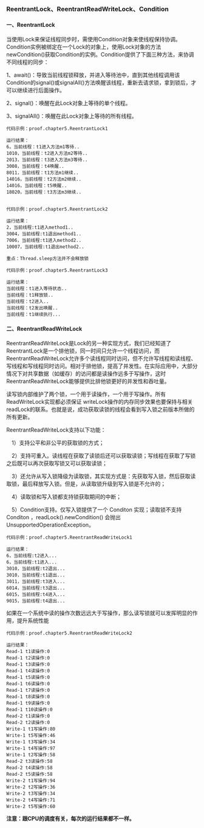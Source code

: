 ### ReentrantLock、ReentrantReadWriteLock、Condition


#### 一、ReentrantLock

当使用Lock来保证线程同步时，需使用Condition对象来使线程保持协调。Condition实例被绑定在一个Lock的对象上，使用Lock对象的方法newCondition()获取Condition的实例。Condition提供了下面三种方法，来协调不同线程的同步：

1、await()：导致当前线程锁释放，并进入等待池中，直到其他线程调用该Condition的signal()或signalAll()方法唤醒该线程，重新去请求锁，拿到锁后，才可以继续进行后面操作。

2、signal()：唤醒在此Lock对象上等待的单个线程。

3、signalAll()：唤醒在此Lock对象上等待的所有线程。


```
代码示例：proof.chapter5.ReentrantLock1

运行结果：
6，当前线程：t1进入方法m1等待..
1010，当前线程：t2进入方法m2等待..
2013，当前线程：t3进入方法m3等待..
3008，当前线程：t4唤醒..
8011，当前线程：t1方法m1继续..
14016，当前线程：t2方法m2继续..
14016，当前线程：t5唤醒..
18020，当前线程：t3方法m3继续..
```


```

代码示例：proof.chapter5.ReentrantLock2

运行结果：
2，当前线程:t1进入method1..
3004，当前线程:t1退出method1..
7006，当前线程:t1进入method2..
10007，当前线程:t1退出method2..

重点：Thread.sleep方法并不会释放锁
```


```
代码示例：proof.chapter5.ReentrantLock3

运行结果：
当前线程：t1进入等待状态..
当前线程：t1释放锁..
当前线程：t2进入..
当前线程：t2发出唤醒..
当前线程：t1继续执行...
```

#### 二、ReentrantReadWriteLock

ReentrantReadWriteLock是Lock的另一种实现方式，我们已经知道了ReentrantLock是一个排他锁，同一时间只允许一个线程访问，而ReentrantReadWriteLock允许多个读线程同时访问，但不允许写线程和读线程、写线程和写线程同时访问。相对于排他锁，提高了并发性。在实际应用中，大部分情况下对共享数据（如缓存）的访问都是读操作远多于写操作，这时ReentrantReadWriteLock能够提供比排他锁更好的并发性和吞吐量。

读写锁内部维护了两个锁，一个用于读操作，一个用于写操作。所有 ReadWriteLock实现都必须保证 writeLock操作的内存同步效果也要保持与相关 readLock的联系。也就是说，成功获取读锁的线程会看到写入锁之前版本所做的所有更新。

ReentrantReadWriteLock支持以下功能：

　1）支持公平和非公平的获取锁的方式；

　2）支持可重入。读线程在获取了读锁后还可以获取读锁；写线程在获取了写锁之后既可以再次获取写锁又可以获取读锁；

　3）还允许从写入锁降级为读取锁，其实现方式是：先获取写入锁，然后获取读取锁，最后释放写入锁。但是，从读取锁升级到写入锁是不允许的；

　4）读取锁和写入锁都支持锁获取期间的中断；

　5）Condition支持。仅写入锁提供了一个 Conditon 实现；读取锁不支持 Conditon ，readLock().newCondition() 会抛出 UnsupportedOperationException。 



```
代码示例：proof.chapter5.ReentrantReadWriteLock1

运行结果：
6，当前线程:t2进入...
6，当前线程:t1进入...
3010，当前线程:t2退出...
3010，当前线程:t1退出...
3011，当前线程:t3进入...
6014，当前线程:t3退出...
6015，当前线程:t4进入...
9015，当前线程:t4退出...
```

如果在一个系统中读的操作次数远远大于写操作，那么读写锁就可以发挥明显的作用，提升系统性能


```
代码示例：proof.chapter5.ReentrantReadWriteLock2

运行结果：
Read-1 t1读操作:0
Read-1 t2读操作:0
Read-1 t3读操作:0
Read-1 t4读操作:0
Read-1 t5读操作:0
Read-1 t6读操作:0
Read-1 t7读操作:0
Read-1 t8读操作:0
Read-1 t9读操作:0
Read-1 t10读操作:0
Read-2 t1读操作:0
Read-2 t2读操作:0
Write-1 t1写操作:80
Write-1 t5写操作:46
Write-1 t3写操作:34
Write-1 t4写操作:97
Write-1 t2写操作:58
Read-2 t3读操作:58
Read-2 t4读操作:58
Read-2 t5读操作:58
Write-2 t1写操作:94
Write-2 t2写操作:36
Write-2 t3写操作:34
Write-2 t4写操作:71
Write-2 t5写操作:60
```

**注意：跟CPU的调度有关，每次的运行结果都不一样。**


